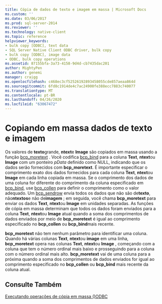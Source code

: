 ```yaml
---
title: Cópia de dados de texto e imagem em massa | Microsoft Docs
ms.custom: ''
ms.date: 03/06/2017
ms.prod: sql-server-2014
ms.reviewer: ''
ms.technology: native-client
ms.topic: reference
helpviewer_keywords:
- bulk copy [ODBC], text data
- SQL Server Native Client ODBC driver, bulk copy
- bulk copy [ODBC], image data
- ODBC, bulk copy operations
ms.assetid: 87155bfa-3a73-4158-9d4d-cb7435dac201
author: MightyPen
ms.author: genemi
manager: craigg
ms.openlocfilehash: c468ec3cf52526192893458055cde857aeaa864d
ms.sourcegitcommit: 6fd8c1914de4c7ac24900fe388ecc7883c740077
ms.translationtype: MT
ms.contentlocale: pt-BR
ms.lasthandoff: 04/26/2020
ms.locfileid: "63067472"
---
```

# <a name="bulk-copying-text-and-image-data"></a>Copiando em massa dados de texto e imagem
  Os valores de **texto**grande, **ntext**e **Image** são copiados em massa usando a função [bcp_moretext](../native-client-odbc-extensions-bulk-copy-functions/bcp-moretext.md) . Você codifica [bcp_bind](../native-client-odbc-extensions-bulk-copy-functions/bcp-bind.md) para a coluna **Text**, **ntext**ou **Image** com um ponteiro *pData* definido como NULL, indicando que os dados serão fornecidos com **bcp_moretext**. É importante especificar o comprimento exato dos dados fornecidos para cada coluna **Text**, **ntext**ou **Image** em cada linha copiada em massa. Se o comprimento dos dados de uma coluna for diferente do comprimento da coluna especificado em [bcp_bind](../native-client-odbc-extensions-bulk-copy-functions/bcp-bind.md), use [bcp_collen](../native-client-odbc-extensions-bulk-copy-functions/bcp-collen.md) para definir o comprimento como o valor adequado. Um [bcp_sendrow](../native-client-odbc-extensions-bulk-copy-functions/bcp-sendrow.md) envia todos os dados que não são de**texto**, não**ntextos**e não de**imagem** ; em seguida, você chama **bcp_moretext** para enviar os dados **Text**, **ntext**ou **Image** em unidades separadas. As funções de cópia em massa determinam que todos os dados foram enviados para a coluna **Text**, **ntext**ou **Image** atual quando a soma dos comprimentos de dados enviados por meio de **bcp_moretext** é igual ao comprimento especificado no **bcp_collen** ou **bcp_bind**mais recente.  
  
 **bcp_moretext** não tem nenhum parâmetro para identificar uma coluna. Quando há várias colunas **Text**, **ntext**ou **image** em uma linha, **bcp_moretext** opera nas colunas **Text**, **ntext**ou **Image** , começando com a coluna que tem o número ordinal mais baixo e prosseguindo para a coluna com o número ordinal mais alto. **bcp_moretext** vai de uma coluna para a próxima quando a soma dos comprimentos de dados enviados for igual ao comprimento especificado no **bcp_collen** ou **bcp_bind** mais recente da coluna atual.  
  
## <a name="see-also"></a>Consulte Também  
 [Executando operações de cópia em massa &#40;&#41;ODBC](performing-bulk-copy-operations-odbc.md)  
  
  
